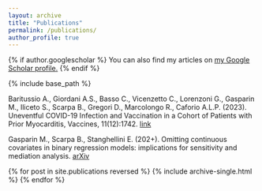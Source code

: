 ```yaml
---
layout: archive
title: "Publications"
permalink: /publications/
author_profile: true
---
```


{% if author.googlescholar %}
  You can also find my articles on <u><a href="{{author.googlescholar}}">my Google Scholar profile</a>.</u>
{% endif %}

{% include base_path %}

Baritussio A., Giordani A.S., Basso C., Vicenzetto C., Lorenzoni G., Gasparin M., Iliceto S., Scarpa B., Gregori D., Marcolongo R., Caforio A.L.P. (2023). Uneventful COVID-19 Infection and Vaccination in a Cohort of Patients with Prior Myocarditis, Vaccines, 11(12):1742. [link](https://www.mdpi.com/2076-393X/11/12/1742)


Gasparin M., Scarpa B., Stanghellini E. (202+). Omitting continuous covariates in binary regression models: implications for sensitivity and mediation analysis. [arXiv](https://arxiv.org/abs/2306.09969)

{% for post in site.publications reversed %}
  {% include archive-single.html %}
{% endfor %}

